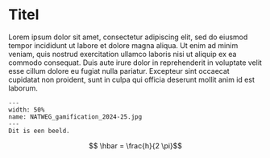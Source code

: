# Titel

Lorem ipsum dolor sit amet, consectetur adipiscing elit, sed do eiusmod tempor incididunt ut labore et dolore magna aliqua. Ut enim ad minim veniam, quis nostrud exercitation ullamco laboris nisi ut aliquip ex ea commodo consequat. Duis aute irure dolor in reprehenderit in voluptate velit esse cillum dolore eu fugiat nulla pariatur. Excepteur sint occaecat cupidatat non proident, sunt in culpa qui officia deserunt mollit anim id est laborum.

``` {figure} ../figures/NATWEG_gamification_2024-25.jpg
---
width: 50%
name: NATWEG_gamification_2024-25.jpg
---
Dit is een beeld.
```


$$ \hbar = \frac{h}{2 \pi}$$
